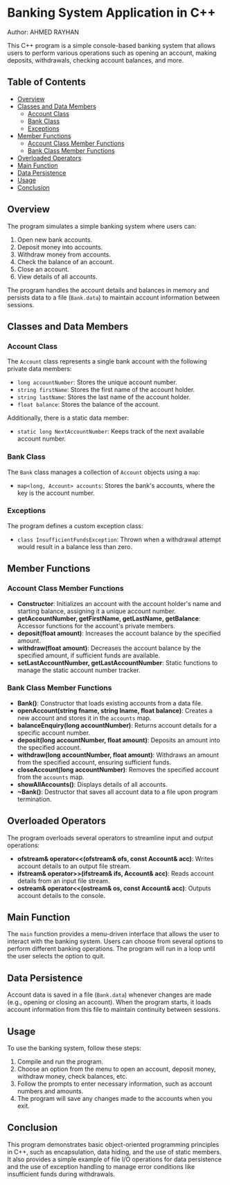 # Banking System Application in C++ 
Author: AHMED RAYHAN

This C++ program is a simple console-based banking system that allows users to perform various operations such as opening an account, making deposits, withdrawals, checking account balances, and more.

## Table of Contents
- [Overview](#overview)
- [Classes and Data Members](#classes-and-data-members)
  - [Account Class](#account-class)
  - [Bank Class](#bank-class)
  - [Exceptions](#exceptions)
- [Member Functions](#member-functions)
  - [Account Class Member Functions](#account-class-member-functions)
  - [Bank Class Member Functions](#bank-class-member-functions)
- [Overloaded Operators](#overloaded-operators)
- [Main Function](#main-function)
- [Data Persistence](#data-persistence)
- [Usage](#usage)
- [Conclusion](#conclusion)

## Overview

The program simulates a simple banking system where users can:
1. Open new bank accounts.
2. Deposit money into accounts.
3. Withdraw money from accounts.
4. Check the balance of an account.
5. Close an account.
6. View details of all accounts.

The program handles the account details and balances in memory and persists data to a file (`Bank.data`) to maintain account information between sessions.

## Classes and Data Members

### Account Class

The `Account` class represents a single bank account with the following private data members:
- `long accountNumber`: Stores the unique account number.
- `string firstName`: Stores the first name of the account holder.
- `string lastName`: Stores the last name of the account holder.
- `float balance`: Stores the balance of the account.

Additionally, there is a static data member:
- `static long NextAccountNumber`: Keeps track of the next available account number.

### Bank Class

The `Bank` class manages a collection of `Account` objects using a `map`:
- `map<long, Account> accounts`: Stores the bank's accounts, where the key is the account number.

### Exceptions

The program defines a custom exception class:
- `class InsufficientFundsException`: Thrown when a withdrawal attempt would result in a balance less than zero.

## Member Functions

### Account Class Member Functions

- **Constructor**: Initializes an account with the account holder's name and starting balance, assigning it a unique account number.
- **getAccountNumber, getFirstName, getLastName, getBalance**: Accessor functions for the account's private members.
- **deposit(float amount)**: Increases the account balance by the specified amount.
- **withdraw(float amount)**: Decreases the account balance by the specified amount, if sufficient funds are available.
- **setLastAccountNumber, getLastAccountNumber**: Static functions to manage the static account number tracker.

### Bank Class Member Functions

- **Bank()**: Constructor that loads existing accounts from a data file.
- **openAccount(string fname, string lname, float balance)**: Creates a new account and stores it in the `accounts` map.
- **balanceEnquiry(long accountNumber)**: Returns account details for a specific account number.
- **deposit(long accountNumber, float amount)**: Deposits an amount into the specified account.
- **withdraw(long accountNumber, float amount)**: Withdraws an amount from the specified account, ensuring sufficient funds.
- **closeAccount(long accountNumber)**: Removes the specified account from the `accounts` map.
- **showAllAccounts()**: Displays details of all accounts.
- **~Bank()**: Destructor that saves all account data to a file upon program termination.

## Overloaded Operators

The program overloads several operators to streamline input and output operations:
- **ofstream& operator<<(ofstream& ofs, const Account& acc)**: Writes account details to an output file stream.
- **ifstream& operator>>(ifstream& ifs, Account& acc)**: Reads account details from an input file stream.
- **ostream& operator<<(ostream& os, const Account& acc)**: Outputs account details to the console.

## Main Function

The `main` function provides a menu-driven interface that allows the user to interact with the banking system. Users can choose from several options to perform different banking operations. The program will run in a loop until the user selects the option to quit.

## Data Persistence

Account data is saved in a file (`Bank.data`) whenever changes are made (e.g., opening or closing an account). When the program starts, it loads account information from this file to maintain continuity between sessions.

## Usage

To use the banking system, follow these steps:
1. Compile and run the program.
2. Choose an option from the menu to open an account, deposit money, withdraw money, check balances, etc.
3. Follow the prompts to enter necessary information, such as account numbers and amounts.
4. The program will save any changes made to the accounts when you exit.

## Conclusion

This program demonstrates basic object-oriented programming principles in C++, such as encapsulation, data hiding, and the use of static members. It also provides a simple example of file I/O operations for data persistence and the use of exception handling to manage error conditions like insufficient funds during withdrawals.
